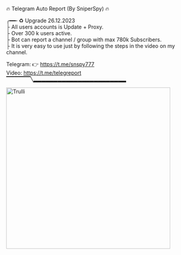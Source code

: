 🔥 Telegram Auto Report (By SniperSpy) 🔥 
       <br>
       
╭━━╴♻️ Upgrade 26.12.2023
<br>
├  All users accounts is Update + Proxy.
<br>
├  Over 300 k users active. 
<br>
├  Bot can report a channel / group with max 780k Subscribers.
<br>
├  It is very easy to use just by following the steps in the video on my channel.
<br>

 
 Telegram: 👉  https://t.me/snspy777
 <br>
 Video: https://t.me/telegreport
 <br>
▔▔▔▔▔▔╲▂▂▂▂▂▂▂▂▂▂▂▂▂▂▂▂▂▂▂▂▂▂▂


<img src="https://i.postimg.cc/FzT7zVyz/tel2.jpg" alt="Trulli" width="439" height="432">

